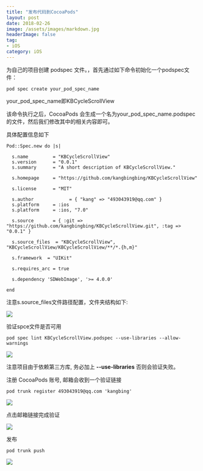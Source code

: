 ```yaml
---
title: "发布代码到CocoaPods"
layout: post
date: 2018-02-26
image: /assets/images/markdown.jpg
headerImage: false
tag:
- iOS
category: iOS
---
```


为自己的项目创建 podspec 文件。，首先通过如下命令初始化一个podspec文件：

	pod spec create your_pod_spec_name
	
your_pod_spec_name即KBCycleScrollView

该命令执行之后，CocoaPods 会生成一个名为your_pod_spec_name.podspec的文件，然后我们修改其中的相关内容即可。

具体配置信息如下

		
	Pod::Spec.new do |s|
	
	  s.name         = "KBCycleScrollView"
	  s.version      = "0.0.1"
	  s.summary      = "A short description of KBCycleScrollView."
	
	  s.homepage     = "https://github.com/kangbingbing/KBCycleScrollView"
	
	  s.license      = "MIT"
	
	  s.author             = { "kang" => "493043919@qq.com" }
	  s.platform     = :ios
	  s.platform     = :ios, "7.0"
	
	  s.source       = { :git => "https://github.com/kangbingbing/KBCycleScrollView.git", :tag => "0.0.1" }
	
	  s.source_files  = "KBCycleScrollView", "KBCycleScrollView/KBCycleScrollView/**/*.{h,m}"
	
	  s.framework  = "UIKit"
	
	  s.requires_arc = true
	  
	  s.dependency 'SDWebImage', '>= 4.0.0'
	
	end


注意s.source_files文件路径配置，文件夹结构如下:

![](https://ws1.sinaimg.cn/large/9e1008a3ly1fottgmdktdj20m106tdhi.jpg)

验证spce文件是否可用

	pod spec lint KBCycleScrollView.podspec --use-libraries --allow-warnings
	
![](https://ws1.sinaimg.cn/large/9e1008a3ly1fottiuuki6j20hz09j3zt.jpg)
	
注意项目由于依赖第三方库, 务必加上 **--use-libraries** 否则会验证失败。

注册 CocoaPods 账号, 邮箱会收到一个验证链接

	pod trunk register 493043919@qq.com 'kangbing'
	
![](https://ws1.sinaimg.cn/large/9e1008a3ly1fottlpxvitj20hv010dfu.jpg)

点击邮箱链接完成验证

![](https://ws1.sinaimg.cn/large/9e1008a3ly1fott09thgfj20x30czq4j.jpg)


发布

	pod trunk push


![](https://ws1.sinaimg.cn/large/9e1008a3ly1fotuk3ey38j20hy0aq0u7.jpg)
